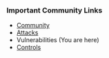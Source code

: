 ### Important Community Links

* [Community](/www-community)
* [Attacks](/www-community/attacks)
* Vulnerabilities (You are here)
* [Controls](/www-community/controls)
